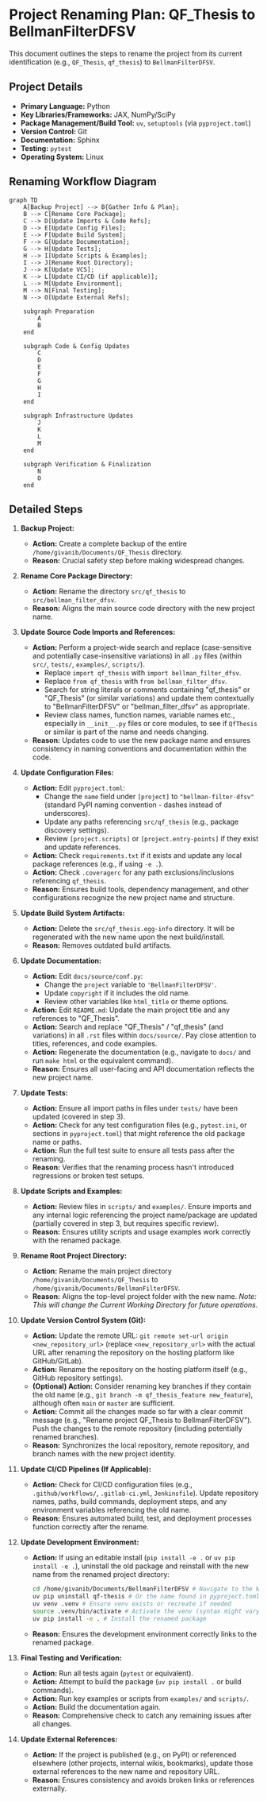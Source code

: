 # Project Renaming Plan: QF_Thesis to BellmanFilterDFSV

This document outlines the steps to rename the project from its current identification (e.g., `QF_Thesis`, `qf_thesis`) to `BellmanFilterDFSV`.

## Project Details

*   **Primary Language:** Python
*   **Key Libraries/Frameworks:** JAX, NumPy/SciPy
*   **Package Management/Build Tool:** `uv`, `setuptools` (via `pyproject.toml`)
*   **Version Control:** Git
*   **Documentation:** Sphinx
*   **Testing:** `pytest`
*   **Operating System:** Linux

## Renaming Workflow Diagram

```mermaid
graph TD
    A[Backup Project] --> B{Gather Info & Plan};
    B --> C[Rename Core Package];
    C --> D[Update Imports & Code Refs];
    D --> E[Update Config Files];
    E --> F[Update Build System];
    F --> G[Update Documentation];
    G --> H[Update Tests];
    H --> I[Update Scripts & Examples];
    I --> J[Rename Root Directory];
    J --> K[Update VCS];
    K --> L[Update CI/CD (if applicable)];
    L --> M[Update Environment];
    M --> N[Final Testing];
    N --> O[Update External Refs];

    subgraph Preparation
        A
        B
    end

    subgraph Code & Config Updates
        C
        D
        E
        F
        G
        H
        I
    end

    subgraph Infrastructure Updates
        J
        K
        L
        M
    end

    subgraph Verification & Finalization
        N
        O
    end
```

## Detailed Steps

1.  **Backup Project:**
    *   **Action:** Create a complete backup of the entire `/home/givanib/Documents/QF_Thesis` directory.
    *   **Reason:** Crucial safety step before making widespread changes.

2.  **Rename Core Package Directory:**
    *   **Action:** Rename the directory `src/qf_thesis` to `src/bellman_filter_dfsv`.
    *   **Reason:** Aligns the main source code directory with the new project name.

3.  **Update Source Code Imports and References:**
    *   **Action:** Perform a project-wide search and replace (case-sensitive and potentially case-insensitive variations) in all `.py` files (within `src/`, `tests/`, `examples/`, `scripts/`).
        *   Replace `import qf_thesis` with `import bellman_filter_dfsv`.
        *   Replace `from qf_thesis` with `from bellman_filter_dfsv`.
        *   Search for string literals or comments containing "qf_thesis" or "QF_Thesis" (or similar variations) and update them contextually to "BellmanFilterDFSV" or "bellman_filter_dfsv" as appropriate.
        *   Review class names, function names, variable names etc., especially in `__init__.py` files or core modules, to see if `QfThesis` or similar is part of the name and needs changing.
    *   **Reason:** Updates code to use the new package name and ensures consistency in naming conventions and documentation within the code.

4.  **Update Configuration Files:**
    *   **Action:** Edit `pyproject.toml`:
        *   Change the `name` field under `[project]` to `"bellman-filter-dfsv"` (standard PyPI naming convention - dashes instead of underscores).
        *   Update any paths referencing `src/qf_thesis` (e.g., package discovery settings).
        *   Review `[project.scripts]` or `[project.entry-points]` if they exist and update references.
    *   **Action:** Check `requirements.txt` if it exists and update any local package references (e.g., if using `-e .`).
    *   **Action:** Check `.coveragerc` for any path exclusions/inclusions referencing `qf_thesis`.
    *   **Reason:** Ensures build tools, dependency management, and other configurations recognize the new project name and structure.

5.  **Update Build System Artifacts:**
    *   **Action:** Delete the `src/qf_thesis.egg-info` directory. It will be regenerated with the new name upon the next build/install.
    *   **Reason:** Removes outdated build artifacts.

6.  **Update Documentation:**
    *   **Action:** Edit `docs/source/conf.py`:
        *   Change the `project` variable to `'BellmanFilterDFSV'`.
        *   Update `copyright` if it includes the old name.
        *   Review other variables like `html_title` or theme options.
    *   **Action:** Edit `README.md`: Update the main project title and any references to "QF_Thesis".
    *   **Action:** Search and replace "QF_Thesis" / "qf_thesis" (and variations) in all `.rst` files within `docs/source/`. Pay close attention to titles, references, and code examples.
    *   **Action:** Regenerate the documentation (e.g., navigate to `docs/` and run `make html` or the equivalent command).
    *   **Reason:** Ensures all user-facing and API documentation reflects the new project name.

7.  **Update Tests:**
    *   **Action:** Ensure all import paths in files under `tests/` have been updated (covered in step 3).
    *   **Action:** Check for any test configuration files (e.g., `pytest.ini`, or sections in `pyproject.toml`) that might reference the old package name or paths.
    *   **Action:** Run the full test suite to ensure all tests pass after the renaming.
    *   **Reason:** Verifies that the renaming process hasn't introduced regressions or broken test setups.

8.  **Update Scripts and Examples:**
    *   **Action:** Review files in `scripts/` and `examples/`. Ensure imports and any internal logic referencing the project name/package are updated (partially covered in step 3, but requires specific review).
    *   **Reason:** Ensures utility scripts and usage examples work correctly with the renamed package.

9.  **Rename Root Project Directory:**
    *   **Action:** Rename the main project directory `/home/givanib/Documents/QF_Thesis` to `/home/givanib/Documents/BellmanFilterDFSV`.
    *   **Reason:** Aligns the top-level project folder with the new name. *Note: This will change the Current Working Directory for future operations.*

10. **Update Version Control System (Git):**
    *   **Action:** Update the remote URL: `git remote set-url origin <new_repository_url>` (replace `<new_repository_url>` with the actual URL after renaming the repository on the hosting platform like GitHub/GitLab).
    *   **Action:** Rename the repository on the hosting platform itself (e.g., GitHub repository settings).
    *   **(Optional) Action:** Consider renaming key branches if they contain the old name (e.g., `git branch -m qf_thesis_feature new_feature`), although often `main` or `master` are sufficient.
    *   **Action:** Commit all the changes made so far with a clear commit message (e.g., "Rename project QF_Thesis to BellmanFilterDFSV"). Push the changes to the remote repository (including potentially renamed branches).
    *   **Reason:** Synchronizes the local repository, remote repository, and branch names with the new project identity.

11. **Update CI/CD Pipelines (If Applicable):**
    *   **Action:** Check for CI/CD configuration files (e.g., `.github/workflows/`, `.gitlab-ci.yml`, `Jenkinsfile`). Update repository names, paths, build commands, deployment steps, and any environment variables referencing the old name.
    *   **Reason:** Ensures automated build, test, and deployment processes function correctly after the rename.

12. **Update Development Environment:**
    *   **Action:** If using an editable install (`pip install -e .` or `uv pip install -e .`), uninstall the old package and reinstall with the new name from the renamed project directory:
        ```bash
        cd /home/givanib/Documents/BellmanFilterDFSV # Navigate to the NEW directory
        uv pip uninstall qf-thesis # Or the name found in pyproject.toml before changes
        uv venv .venv # Ensure venv exists or recreate if needed
        source .venv/bin/activate # Activate the venv (syntax might vary based on shell)
        uv pip install -e . # Install the renamed package
        ```
    *   **Reason:** Ensures the development environment correctly links to the renamed package.

13. **Final Testing and Verification:**
    *   **Action:** Run all tests again (`pytest` or equivalent).
    *   **Action:** Attempt to build the package (`uv pip install .` or build commands).
    *   **Action:** Run key examples or scripts from `examples/` and `scripts/`.
    *   **Action:** Build the documentation again.
    *   **Reason:** Comprehensive check to catch any remaining issues after all changes.

14. **Update External References:**
    *   **Action:** If the project is published (e.g., on PyPI) or referenced elsewhere (other projects, internal wikis, bookmarks), update those external references to the new name and repository URL.
    *   **Reason:** Ensures consistency and avoids broken links or references externally.